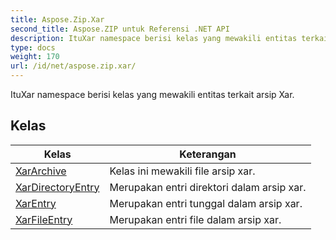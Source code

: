```yaml
---
title: Aspose.Zip.Xar
second_title: Aspose.ZIP untuk Referensi .NET API
description: ItuXar namespace berisi kelas yang mewakili entitas terkait arsip Xar.
type: docs
weight: 170
url: /id/net/aspose.zip.xar/
---
```

ItuXar namespace berisi kelas yang mewakili entitas terkait arsip Xar.

## Kelas

| Kelas | Keterangan |
| --- | --- |
| [XarArchive](./xararchive/) | Kelas ini mewakili file arsip xar. |
| [XarDirectoryEntry](./xardirectoryentry/) | Merupakan entri direktori dalam arsip xar. |
| [XarEntry](./xarentry/) | Merupakan entri tunggal dalam arsip xar. |
| [XarFileEntry](./xarfileentry/) | Merupakan entri file dalam arsip xar. |



